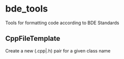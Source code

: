 bde_tools
=========

Tools for formatting code according to BDE Standards


CppFileTemplate
---------------

Create a new (.cpp|.h) pair for a given class name
